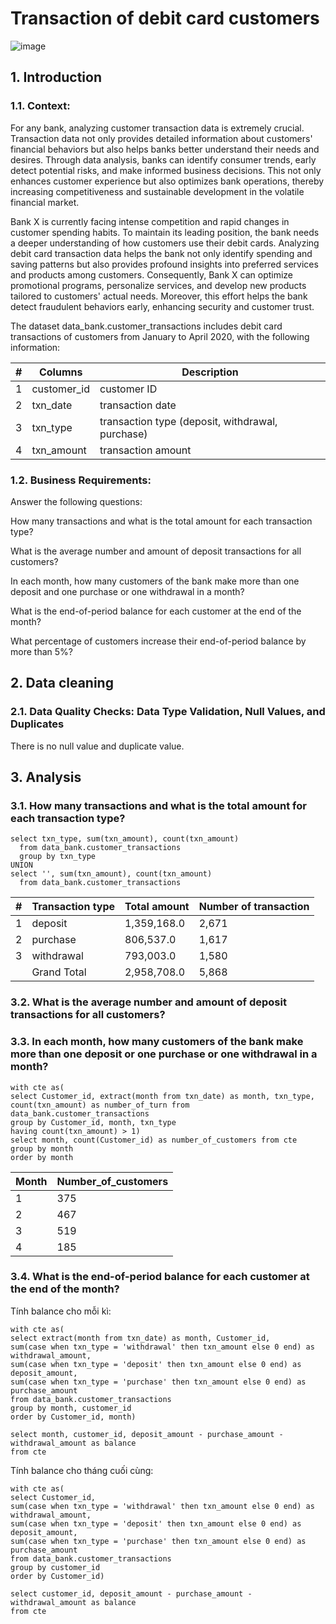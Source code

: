 # Transaction of debit card customers

![image](https://github.com/linhnguyen2601/SQL-Projects/assets/166676829/70e2bf1c-2727-446d-9100-e747349cbffc)

## 1. Introduction

### 1.1. Context:
For any bank, analyzing customer transaction data is extremely crucial. Transaction data not only provides detailed information about customers' financial behaviors but also helps banks better understand their needs and desires. Through data analysis, banks can identify consumer trends, early detect potential risks, and make informed business decisions. This not only enhances customer experience but also optimizes bank operations, thereby increasing competitiveness and sustainable development in the volatile financial market.

Bank X is currently facing intense competition and rapid changes in customer spending habits. To maintain its leading position, the bank needs a deeper understanding of how customers use their debit cards. Analyzing debit card transaction data helps the bank not only identify spending and saving patterns but also provides profound insights into preferred services and products among customers. Consequently, Bank X can optimize promotional programs, personalize services, and develop new products tailored to customers' actual needs. Moreover, this effort helps the bank detect fraudulent behaviors early, enhancing security and customer trust.

The dataset data_bank.customer_transactions includes debit card transactions of customers from January to April 2020, with the following information:

| # | Columns |  Description |
| --- | --- | --- |   
| 1 | customer_id | customer ID |
| 2 | txn_date | transaction date |
| 3 | txn_type | transaction type (deposit, withdrawal, purchase) |
| 4 | txn_amount | transaction amount |

### 1.2. Business Requirements:

Answer the following questions:

How many transactions and what is the total amount for each transaction type?

What is the average number and amount of deposit transactions for all customers?

In each month, how many customers of the bank make more than one deposit and one purchase or one withdrawal in a month?

What is the end-of-period balance for each customer at the end of the month?

What percentage of customers increase their end-of-period balance by more than 5%?

## 2. Data cleaning

### 2.1. Data Quality Checks: Data Type Validation, Null Values, and Duplicates

There is no null value and duplicate value.

## 3. Analysis

### 3.1. How many transactions and what is the total amount for each transaction type?

```
select txn_type, sum(txn_amount), count(txn_amount)
  from data_bank.customer_transactions
  group by txn_type
UNION
select '', sum(txn_amount), count(txn_amount)
  from data_bank.customer_transactions
```

| # | Transaction type |  Total amount | Number of transaction|
| --- | --- | --- |   --- |
| 1 | deposit	 | 1,359,168.0  | 2,671|
| 2 | purchase | 806,537.0   | 1,617|
| 3 | withdrawal	 | 793,003.0   | 1,580|
||Grand Total|2,958,708.0 |5,868|

### 3.2. What is the average number and amount of deposit transactions for all customers?

### 3.3. In each month, how many customers of the bank make more than one deposit or one purchase or one withdrawal in a month?

```
with cte as(
select Customer_id, extract(month from txn_date) as month, txn_type, count(txn_amount) as number_of_turn from data_bank.customer_transactions
group by Customer_id, month, txn_type
having count(txn_amount) > 1)
select month, count(Customer_id) as number_of_customers from cte
group by month
order by month
```

| Month | Number_of_customers |
| --- | --- | 
| 1 | 375 |
| 2 | 467 |
| 3 | 519 |
| 4 | 185 |

### 3.4. What is the end-of-period balance for each customer at the end of the month?

Tính balance cho mỗi kì:
```
with cte as(
select extract(month from txn_date) as month, Customer_id, 
sum(case when txn_type = 'withdrawal' then txn_amount else 0 end) as withdrawal_amount,
sum(case when txn_type = 'deposit' then txn_amount else 0 end) as deposit_amount,
sum(case when txn_type = 'purchase' then txn_amount else 0 end) as purchase_amount
from data_bank.customer_transactions
group by month, customer_id 
order by Customer_id, month)

select month, customer_id, deposit_amount - purchase_amount - withdrawal_amount as balance
from cte
```
Tính balance cho tháng cuối cùng:
```
with cte as(
select Customer_id, 
sum(case when txn_type = 'withdrawal' then txn_amount else 0 end) as withdrawal_amount,
sum(case when txn_type = 'deposit' then txn_amount else 0 end) as deposit_amount,
sum(case when txn_type = 'purchase' then txn_amount else 0 end) as purchase_amount
from data_bank.customer_transactions
group by customer_id 
order by Customer_id)

select customer_id, deposit_amount - purchase_amount - withdrawal_amount as balance
from cte
```
